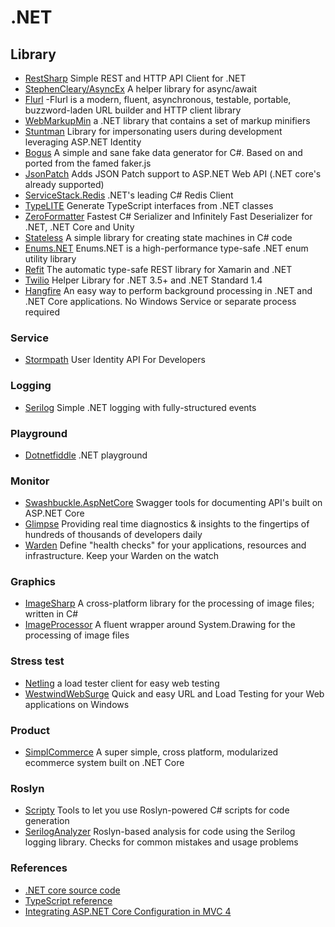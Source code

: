 # .NET

## Library
+ [RestSharp](http://restsharp.org) Simple REST and HTTP API Client for .NET
+ [StephenCleary/AsyncEx](https://github.com/StephenCleary/AsyncEx) A helper library for async/await
+ [Flurl](http://tmenier.github.io/Flurl/)  -Flurl is a modern, fluent, asynchronous, testable, portable, buzzword-laden URL builder and HTTP client library
+ [WebMarkupMin](https://github.com/Taritsyn/WebMarkupMin)  a .NET library that contains a set of markup minifiers
+ [Stuntman](https://github.com/ritterim/stuntman) Library for impersonating users during development leveraging ASP.NET Identity
+ [Bogus](https://github.com/bchavez/Bogus) A simple and sane fake data generator for C#. Based on and ported from the famed faker.js
+ [JsonPatch](https://github.com/myquay/JsonPatch) Adds JSON Patch support to ASP.NET Web API (.NET core's already supported) 
+ [ServiceStack.Redis](https://github.com/ServiceStack/ServiceStack.Redis) .NET's leading C# Redis Client
+ [TypeLITE](http://type.litesolutions.net) Generate TypeScript interfaces from .NET classes
+ [ZeroFormatter](https://github.com/neuecc/ZeroFormatter) Fastest C# Serializer and Infinitely Fast Deserializer for .NET, .NET Core and Unity
+ [Stateless](https://github.com/dotnet-state-machine/stateless) A simple library for creating state machines in C# code
+ [Enums.NET](https://github.com/TylerBrinkley/Enums.NET) Enums.NET is a high-performance type-safe .NET enum utility library
+ [Refit](https://github.com/paulcbetts/refit) The automatic type-safe REST library for Xamarin and .NET
+ [Twilio](https://github.com/twilio/twilio-csharp) Helper Library for .NET 3.5+ and .NET Standard 1.4
+ [Hangfire](http://hangfire.io)  An easy way to perform background processing in .NET and .NET Core applications. No Windows Service or separate process required

### Service
+ [Stormpath](https://stormpath.com) User Identity API For Developers

### Logging
+ [Serilog](https://github.com/serilog/serilog) Simple .NET logging with fully-structured events


### Playground
+ [Dotnetfiddle](https://dotnetfiddle.net) .NET playground

### Monitor
+ [Swashbuckle.AspNetCore](https://github.com/domaindrivendev/Swashbuckle.AspNetCore) Swagger tools for documenting API's built on ASP.NET Core
+ [Glimpse](http://getglimpse.com/) Providing real time diagnostics & insights to the fingertips of hundreds of thousands of developers daily
+ [Warden](https://github.com/warden-stack/Warden) Define "health checks" for your applications, resources and infrastructure. Keep your Warden on the watch

### Graphics
+ [ImageSharp](https://github.com/JimBobSquarePants/ImageSharp) A cross-platform library for the processing of image files; written in C#
+ [ImageProcessor](https://github.com/JimBobSquarePants/ImageProcessor)  A fluent wrapper around System.Drawing for the processing of image files

### Stress test
+ [Netling](https://github.com/hallatore/Netling) a load tester client for easy web testing
+ [WestwindWebSurge](https://github.com/rickstrahl/WestwindWebSurge) Quick and easy URL and Load Testing for your Web applications on Windows

### Product
+ [SimplCommerce](https://github.com/simplcommerce/SimplCommerce) A super simple, cross platform, modularized ecommerce system built on .NET Core

### Roslyn
+ [Scripty](https://github.com/daveaglick/Scripty) Tools to let you use Roslyn-powered C# scripts for code generation
+ [SerilogAnalyzer](https://github.com/Suchiman/SerilogAnalyzer) Roslyn-based analysis for code using the Serilog logging library. Checks for common mistakes and usage problems

### References
+ [.NET core source code](http://aspnetsource.azurewebsites.net) 
+ [TypeScript reference](https://basarat.gitbooks.io/typescript/content) 
+ [Integrating ASP.NET Core Configuration in MVC 4](http://scottdorman.github.io/2016/03/19/integrating-asp.net-core-configuration-in-mvc-4)  
